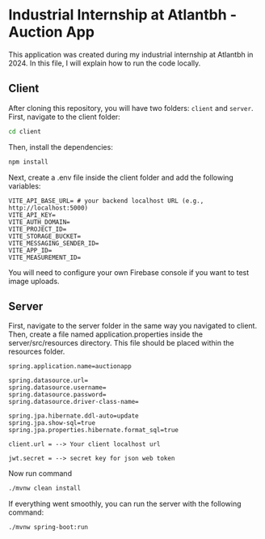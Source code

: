 # Industrial Internship at Atlantbh - Auction App

This application was created during my industrial internship at Atlantbh in 2024. In this file, I will explain how to run the code locally.

## Client

After cloning this repository, you will have two folders: `client` and `server`. First, navigate to the client folder:

```bash
cd client
```
Then, install the dependencies:

```bash
npm install
```
Next, create a .env file inside the client folder and add the following variables:

```env
VITE_API_BASE_URL= # your backend localhost URL (e.g., http://localhost:5000) 
VITE_API_KEY=
VITE_AUTH_DOMAIN=
VITE_PROJECT_ID=
VITE_STORAGE_BUCKET=
VITE_MESSAGING_SENDER_ID=
VITE_APP_ID=
VITE_MEASUREMENT_ID=
```
You will need to configure your own Firebase console if you want to test image uploads.

## Server

First, navigate to the server folder in the same way you navigated to client. Then, create a file named application.properties inside the server/src/resources directory. This file should be placed within the resources folder.

```env
spring.application.name=auctionapp

spring.datasource.url=
spring.datasource.username=
spring.datasource.password=
spring.datasource.driver-class-name=

spring.jpa.hibernate.ddl-auto=update
spring.jpa.show-sql=true
spring.jpa.properties.hibernate.format_sql=true

client.url = --> Your client localhost url

jwt.secret = --> secret key for json web token
```
Now run command 

```bash
./mvnw clean install
```
If everything went smoothly, you can run the server with the following command:

```bash
./mvnw spring-boot:run
```

